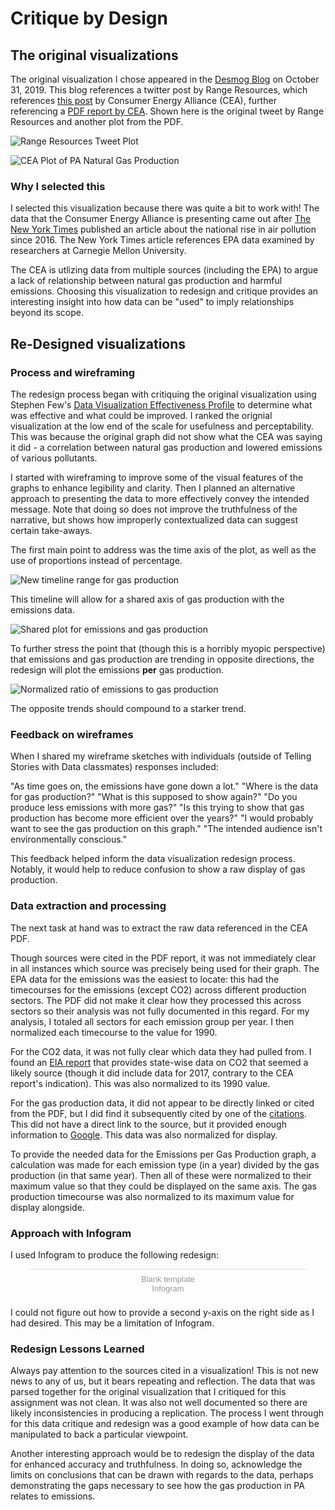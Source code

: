 # Critique by Design

## The original visualizations

The original visualization I chose appeared in the [Desmog Blog](https://www.desmogblog.com/2019/10/31/consumer-energy-alliance-pennsylvania-air-quality-natural-gas) on October 31, 2019. This blog references a twitter post by Range Resources, which references [this post](https://consumerenergyalliance.org/2019/10/pennsylvanias-emissions-fell-92-energy-production-soared-3000/) by Consumer Energy Alliance (CEA), further referencing a [PDF report by CEA](https://consumerenergyalliance.org/cms/wp-content/uploads/2019/10/CEA_INFOGRAPHIC_PENNSYLVANIA.pdf). Shown here is the original tweet by Range Resources and another plot from the PDF.

![Range Resources Tweet Plot](range_resources_tweet_plot.png)

![CEA Plot of PA Natural Gas Production](cea_pdf_natural_gas_production.png)

### Why I selected this

I selected this visualization because there was quite a bit to work with! The data that the Consumer Energy Alliance is presenting came out after [The New York Times](https://www.nytimes.com/interactive/2019/10/24/climate/air-pollution-increase.html) published an article about the national rise in air pollution since 2016. The New York Times article references EPA data examined by researchers at Carnegie Mellon University.

The CEA is utlizing data from multiple sources (including the EPA) to argue a lack of relationship between natural gas production and harmful emissions. Choosing this visualization to redesign and critique provides an interesting insight into how data can be "used" to imply relationships beyond its scope.

## Re-Designed visualizations

### Process and wireframing

The redesign process began with critiquing the original visualization using Stephen Few's [Data Visualization Effectiveness Profile](http://www.perceptualedge.com/articles/visual_business_intelligence/data_visualization_effectiveness_profile.pdf) to determine what was effective and what could be improved. I ranked the orignial visualization at the low end of the scale for usefulness and perceptability. This was because the original graph did not show what the CEA was saying it did - a correlation between natural gas production and lowered emissions of various pollutants. 

I started with wireframing to improve some of the visual features of the graphs to enhance legibility and clarity. Then I planned an alternative approach to presenting the data to more effectively convey the intended message. Note that doing so does not improve the truthfulness of the narrative, but shows how improperly contextualized data can suggest certain take-aways.

The first main point to address was the time axis of the plot, as well as the use of proportions instead of percentage.

![New timeline range for gas production](new_timeline_range_for_gas_production.png)

This timeline will allow for a shared axis of gas production with the emissions data.

![Shared plot for emissions and gas production](shared_plot_for_emissions_and_gas_production.png)

To further stress the point that (though this is a horribly myopic perspective) that emissions and gas production are trending in opposite directions, the redesign will plot the emissions **per** gas production.

![Normalized ratio of emissions to gas production](normalized_ratio_of_emissions_to_gas_production.png)

The opposite trends should compound to a starker trend.

### Feedback on wireframes

When I shared my wireframe sketches with individuals (outside of Telling Stories with Data classmates) responses included:

"As time goes on, the emissions have gone down a lot."
"Where is the data for gas production?"
"What is this supposed to show again?"
"Do you produce less emissions with more gas?"
"Is this trying to show that gas production has become more efficient over the years?"
"I would probably want to see the gas production on this graph."
"The intended audience isn't environmentally conscious."


This feedback helped inform the data visualization redesign process. Notably, it would help to reduce confusion to show a raw display of gas production.

### Data extraction and processing

The next task at hand was to extract the raw data referenced in the CEA PDF.

Though sources were cited in the PDF report, it was not immediately clear in all instances which source was precisely being used for their graph. The EPA data for the emissions was the easiest to locate: this had the timecourses for the emissions (except CO2) across different production sectors. The PDF did not make it clear how they processed this across sectors so their analysis was not fully documented in this regard. For my analysis, I totaled all sectors for each emission group per year. I then normalized each timecourse to the value for 1990.

For the CO2 data, it was not fully clear which data they had pulled from. I found an [EIA report](https://www.eia.gov/environment/emissions/state/) that provides state-wise data on CO2 that seemed a likely source (though it did include data for 2017, contrary to the CEA report's indication). This was also normalized to its 1990 value.

For the gas production data, it did not appear to be directly linked or cited from the PDF, but I did find it subsequently cited by one of the [citations](https://www.eia.gov/state/analysis.php?sid=PA). This did not have a direct link to the source, but it provided enough information to [Google](https://www.eia.gov/dnav/ng/ng_prod_sum_a_EPG0_VGM_mmcf_a.htm). This data was also normalized for display.

To provide the needed data for the Emissions per Gas Production graph, a calculation was made for each emission type (in a year) divided by the gas production (in that same year). Then all of these were normalized to their maximum value so that they could be displayed on the same axis. The gas production timecourse was also normalized to its maximum value for display alongside.


### Approach with Infogram

I used Infogram to produce the following redesign:

<div class="infogram-embed" data-id="3b705b9c-fce7-4d8c-8c1e-6b87ccf99ce0" data-type="interactive" data-title="Blank template"></div><script>!function(e,i,n,s){var t="InfogramEmbeds",d=e.getElementsByTagName("script")[0];if(window[t]&&window[t].initialized)window[t].process&&window[t].process();else if(!e.getElementById(n)){var o=e.createElement("script");o.async=1,o.id=n,o.src="https://e.infogram.com/js/dist/embed-loader-min.js",d.parentNode.insertBefore(o,d)}}(document,0,"infogram-async");</script><div style="padding:8px 0;font-family:Arial!important;font-size:13px!important;line-height:15px!important;text-align:center;border-top:1px solid #dadada;margin:0 30px"><a href="https://infogram.com/3b705b9c-fce7-4d8c-8c1e-6b87ccf99ce0" style="color:#989898!important;text-decoration:none!important;" target="_blank">Blank template</a><br><a href="https://infogram.com" style="color:#989898!important;text-decoration:none!important;" target="_blank" rel="nofollow">Infogram</a></div>

I could not figure out how to provide a second y-axis on the right side as I had desired. This may be a limitation of Infogram.

### Redesign Lessons Learned

Always pay attention to the sources cited in a visualization! This is not new news to any of us, but it bears repeating and reflection. The data that was parsed together for the original visualization that I critiqued for this assignment was not clean. It was also not well documented so there are likely inconsistencies in producing a replication. The process I went through for this data critique and redesign was a good example of how data can be manipulated to back a particular viewpoint. 

Another interesting approach would be to redesign the display of the data for enhanced accuracy and truthfulness. In doing so, acknowledge the limits on conclusions that can be drawn with regards to the data, perhaps demonstrating the gaps necessary to see how the gas production in PA relates to emissions.
